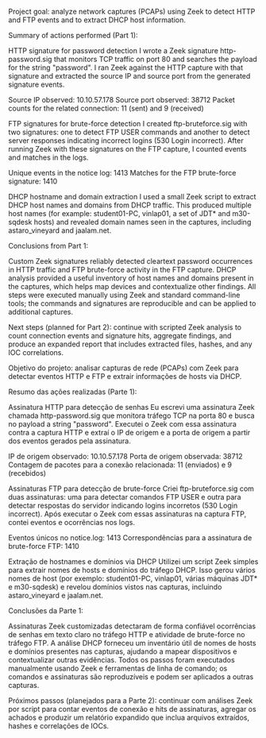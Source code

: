 Project goal: analyze network captures (PCAPs) using Zeek to detect HTTP and FTP events and to extract DHCP host information.

Summary of actions performed (Part 1):

HTTP signature for password detection
I wrote a Zeek signature http-password.sig that monitors TCP traffic on port 80 and searches the payload for the string "password". I ran Zeek against the HTTP capture with that signature and extracted the source IP and source port from the generated signature events.

Source IP observed: 10.10.57.178
Source port observed: 38712
Packet counts for the related connection: 11 (sent) and 9 (received)

FTP signatures for brute-force detection
I created ftp-bruteforce.sig with two signatures: one to detect FTP USER commands and another to detect server responses indicating incorrect logins (530 Login incorrect). After running Zeek with these signatures on the FTP capture, I counted events and matches in the logs.

Unique events in the notice log: 1413
Matches for the FTP brute-force signature: 1410

DHCP hostname and domain extraction
I used a small Zeek script to extract DHCP host names and domains from DHCP traffic. This produced multiple host names (for example: student01-PC, vinlap01, a set of JDT* and m30-sqdesk hosts) and revealed domain names seen in the captures, including astaro_vineyard and jaalam.net.

Conclusions from Part 1:

Custom Zeek signatures reliably detected cleartext password occurrences in HTTP traffic and FTP brute-force activity in the FTP capture.
DHCP analysis provided a useful inventory of host names and domains present in the captures, which helps map devices and contextualize other findings.
All steps were executed manually using Zeek and standard command-line tools; the commands and signatures are reproducible and can be applied to additional captures.

Next steps (planned for Part 2): continue with scripted Zeek analysis to count connection events and signature hits, aggregate findings, and produce an expanded report that includes extracted files, hashes, and any IOC correlations.




Objetivo do projeto: analisar capturas de rede (PCAPs) com Zeek para detectar eventos HTTP e FTP e extrair informações de hosts via DHCP.

Resumo das ações realizadas (Parte 1):

Assinatura HTTP para detecção de senhas
Eu escrevi uma assinatura Zeek chamada http-password.sig que monitora tráfego TCP na porta 80 e busca no payload a string "password". Executei o Zeek com essa assinatura contra a captura HTTP e extraí o IP de origem e a porta de origem a partir dos eventos gerados pela assinatura.

IP de origem observado: 10.10.57.178
Porta de origem observada: 38712
Contagem de pacotes para a conexão relacionada: 11 (enviados) e 9 (recebidos)

Assinaturas FTP para detecção de brute-force
Criei ftp-bruteforce.sig com duas assinaturas: uma para detectar comandos FTP USER e outra para detectar respostas do servidor indicando logins incorretos (530 Login incorrect). Após executar o Zeek com essas assinaturas na captura FTP, contei eventos e ocorrências nos logs.

Eventos únicos no notice.log: 1413
Correspondências para a assinatura de brute-force FTP: 1410

Extração de hostnames e domínios via DHCP
Utilizei um script Zeek simples para extrair nomes de hosts e domínios do tráfego DHCP. Isso gerou vários nomes de host (por exemplo: student01-PC, vinlap01, várias máquinas JDT* e m30-sqdesk) e revelou domínios vistos nas capturas, incluindo astaro_vineyard e jaalam.net.

Conclusões da Parte 1:

Assinaturas Zeek customizadas detectaram de forma confiável ocorrências de senhas em texto claro no tráfego HTTP e atividade de brute-force no tráfego FTP.
A análise DHCP forneceu um inventário útil de nomes de hosts e domínios presentes nas capturas, ajudando a mapear dispositivos e contextualizar outras evidências.
Todos os passos foram executados manualmente usando Zeek e ferramentas de linha de comando; os comandos e assinaturas são reproduzíveis e podem ser aplicados a outras capturas.

Próximos passos (planejados para a Parte 2): continuar com análises Zeek por script para contar eventos de conexão e hits de assinaturas, agregar os achados e produzir um relatório expandido que inclua arquivos extraídos, hashes e correlações de IOCs.
